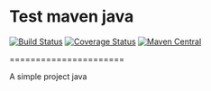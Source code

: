 Test maven java 
======================

[![Build Status](https://travis-ci.org/n-lopez/test-maven-java.svg?branch=master)](https://travis-ci.org/n-lopez/test-maven-java)
[![Coverage Status](https://coveralls.io/repos/n-lopez/test-maven-java/badge.svg?branch=master&service=github)](https://coveralls.io/github/n-lopez/test-maven-java?branch=master)
[![Maven Central](https://maven-badges.herokuapp.com/maven-central/org.eluder.coveralls/coveralls-maven-plugin/badge.svg?style=flat-square)](https://maven-badges.herokuapp.com/maven-central/org.eluder.coveralls/coveralls-maven-plugin/)

======================

A simple project java
